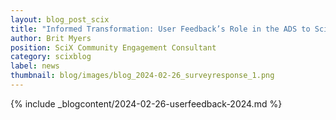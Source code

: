 ```yaml
---
layout: blog_post_scix
title: "Informed Transformation: User Feedback’s Role in the ADS to SciX Transition"
author: Brit Myers
position: SciX Community Engagement Consultant
category: scixblog
label: news
thumbnail: blog/images/blog_2024-02-26_surveyresponse_1.png
---
```


{% include _blogcontent/2024-02-26-userfeedback-2024.md %}
